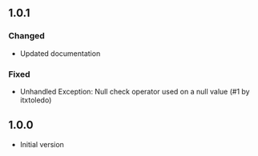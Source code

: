 ## 1.0.1
### Changed
 * Updated documentation
### Fixed 
* Unhandled Exception: Null check operator used on a null value (#1 by itxtoledo)


## 1.0.0
- Initial version

